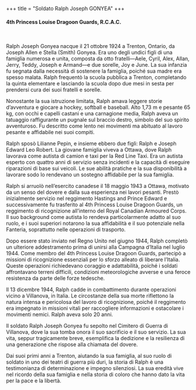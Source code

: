 +++
title = "Soldato Ralph Joseph GONYEA"
+++

#### 4th Princess Louise Dragoon Guards, R.C.A.C.
<br>


Ralph Joseph Gonyea nacque il 21 ottobre 1924 a Trenton, Ontario, da Joseph Allen e Stella (Smith) Gonyea. Era uno degli undici figli di una famiglia numerosa e unita, composta da otto fratelli—Aele, Cyril, Alex, Allan, Jerry, Teddy, Joseph e Armand—e due sorelle, Joy e June. La sua infanzia fu segnata dalla necessità di sostenere la famiglia, poiché sua madre era spesso malata. Ralph frequentò la scuola pubblica a Trenton, completando la quinta elementare e lasciando la scuola dopo due mesi in sesta per prendersi cura dei suoi fratelli e sorelle.

Nonostante la sua istruzione limitata, Ralph amava leggere storie d’avventura e giocare a hockey, softball e baseball. Alto 1,73 m e pesante 65 kg, con occhi e capelli castani e una carnagione media, Ralph aveva un tatuaggio raffigurante un pugnale sul braccio destro, simbolo del suo spirito avventuroso. 
Fu descritto come lento nei movimenti ma abituato al lavoro pesante e affidabile nei suoi compiti.

Ralph sposò Lilianne Pepin, e insieme ebbero due figli: Ralph e Joseph Edward Leo Robert. La giovane famiglia viveva a Ottawa, dove Ralph lavorava come autista di camion e taxi per la Red Line Taxi. Era un autista esperto con quattro anni di servizio senza incidenti e la capacità di eseguire riparazioni di base sui veicoli. Le sue abilità pratiche e la sua disponibilità a lavorare sodo lo rendevano un sostegno affidabile per la sua famiglia.

Ralph si arruolò nell’esercito canadese il 18 maggio 1943 a Ottawa, motivato da un senso del dovere e dalla sua esperienza nei lavori pesanti. 
Prestò inizialmente servizio nel reggimento Hastings and Prince Edward e successivamente fu trasferito al 4th Princess Louise Dragoon Guards, un reggimento di ricognizione all’interno del Royal Canadian Armoured Corps. 
Il suo background come autista lo rendeva particolarmente adatto al suo ruolo, e i suoi superiori notarono la sua affidabilità e il suo potenziale nella Fanteria, soprattutto nelle operazioni di trasporto.

Dopo essere stato inviato nel Regno Unito nel giugno 1944, Ralph completò un ulteriore addestramento prima di unirsi alla Campagna d’Italia nel luglio 1944. Come membro del 4th Princess Louise Dragoon Guards, partecipò a missioni di ricognizione essenziali per lo sforzo alleato di liberare l’Italia. Queste operazioni richiedevano coraggio e adattabilità, poiché i soldati affrontavano terreni difficili, condizioni meteorologiche avverse e una feroce resistenza da parte delle forze tedesche.

Il 13 dicembre 1944, Ralph cadde in combattimento durante operazioni vicino a Villanova, in Italia. 
Le circostanze della sua morte riflettono la natura intensa e pericolosa del lavoro di ricognizione, poiché il reggimento era impegnato in missioni vitali per raccogliere informazioni e ostacolare i movimenti nemici. Ralph aveva solo 20 anni.

Il soldato Ralph Joseph Gonyea fu sepolto nel Cimitero di Guerra di Villanova, dove la sua tomba onora il suo sacrificio e il suo servizio. La sua vita, seppur tragicamente breve, esemplifica la dedizione e la resilienza di una generazione che rispose alla chiamata del dovere.

Dai suoi primi anni a Trenton, aiutando la sua famiglia, al suo ruolo di soldato in uno dei teatri di guerra più duri, la storia di Ralph è una testimonianza di determinazione e impegno silenziosi. 
La sua eredità vive nel ricordo della sua famiglia e nella storia di coloro che hanno dato la vita per la pace e la libertà.
